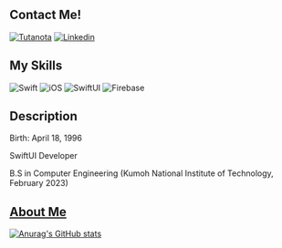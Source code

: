 ## Contact Me!
[![Tutanota](https://img.shields.io/badge/sb12@tuta.io-840010?style=flat-square&logo=Tutanota&logoColor=white)](mailto:sb12@tuta.io) [![Linkedin](https://img.shields.io/badge/Seongbeom%20Hong-0A66C2?style=flat-square&logo=LinkedIn&logoColor=white)](https://www.linkedin.com/in/seongbeom-hong-38b543226)

## My Skills
![Swift](https://img.shields.io/badge/Swift-F05138?style=flat-square&logo=Swift&logoColor=white) ![iOS](https://img.shields.io/badge/iOS-000000?style=flat-square&logo=iOS&logoColor=white) ![SwiftUI](https://img.shields.io/badge/SwiftUI-64DADA?style=flat-square&logo=Swift&logoColor=black) ![Firebase](https://img.shields.io/badge/Firebase-FFCA28?style=flat-square&logo=Firebase&logoColor=black)

## Description
Birth: April 18, 1996

SwiftUI Developer

B.S in Computer Engineering (Kumoh National Institute of Technology, February 2023)

## [About Me](https://www.craft.me/s/N9rAZe0LdLxz5z)
  
[![Anurag's GitHub stats](https://github-readme-stats-git-masterrstaa-rickstaa.vercel.app/api?username=SteveHongDev)](https://github.com/anuraghazra/github-readme-stats)
